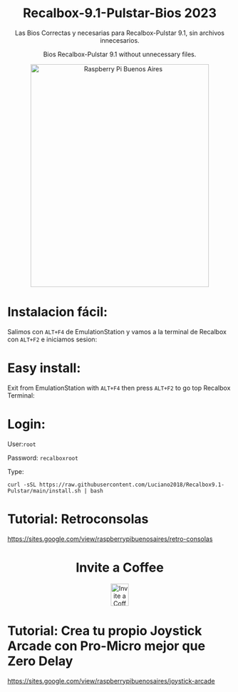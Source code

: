 #                                  <h1 align="center"> Recalbox-9.1-Pulstar-Bios 2023</h1>
<p align="center">
Las Bios Correctas y necesarias para Recalbox-Pulstar 9.1, sin archivos innecesarios.
</p>
<p align="center">
Bios Recalbox-Pulstar 9.1 without unnecessary files.
</p>
<p align="center">
<img src="https://raw.githubusercontent.com/Luciano2018/RetroPieBios/master/logov3.png" alt="Raspberry Pi Buenos Aires" width="400" height="500">
</p>


# Instalacion fácil:

Salimos con `ALT+F4` de EmulationStation y vamos a la terminal de Recalbox con `ALT+F2` e iniciamos sesion:

# Easy install:
Exit from EmulationStation with `ALT+F4` then press `ALT+F2` to go top Recalbox Terminal:

# Login:

User:`root`

Password: `recalboxroot`

Type:

```
curl -sSL https://raw.githubusercontent.com/Luciano2018/Recalbox9.1-Pulstar/main/install.sh | bash
```

# Tutorial: Retroconsolas
https://sites.google.com/view/raspberrypibuenosaires/retro-consolas

<h1 align="center"> Invite a Coffee</h1>
</p>
<p align="center">
<a href="https://www.paypal.com/paypalme/RaspberryPiBsAs">
<img src="https://raw.githubusercontent.com/Luciano2018/MiPiTV/master/Paypal_2014_logo.png" alt="Invite a Coffee" width="40" height="50">
</a>
</p>

# Tutorial: Crea tu propio Joystick Arcade con Pro-Micro mejor que Zero Delay
https://sites.google.com/view/raspberrypibuenosaires/joystick-arcade
